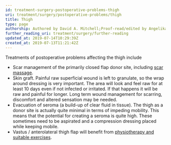 ```yaml
---
id: treatment-surgery-postoperative-problems-thigh
uri: treatment/surgery/postoperative-problems/thigh
title: Thigh
type: page
authorship: Authored by David A. Mitchell;Proof-read/edited by Angelika Sebald
further_reading_uri: treatment/surgery/further-reading
updated_at: 2019-07-14T10:29:39Z
created_at: 2019-07-13T11:21:42Z
---
```


<p>Treatments of postoperative problems affecting the thigh include</p>
<ul>
    <li>Scar management of the primarily closed flap donor site,
        including <a href="/help/physiotherapy">scar massage</a>.</li>
    <li>Skin graft. Painful raw superficial wound is left to granulate,
        so the wrap around dressing is very important. The area
        will look and feel raw for at least 10 days even if not
        infected or irritated. If that happens it will be raw
        and painful for longer. Long term wound management for
        scarring, discomfort and altered sensation may be needed.</li>
    <li>Evacuation of seroma (a build-up of clear fluid in tissue).
        The thigh as a donor site is actually quite minimal in
        terms of impeding mobility. This means that the potential
        for creating a seroma is quite high. These sometimes
        need to be aspirated and a compression dressing placed
        while keeping mobile.</li>
    <li>Vastus / anterolateral thigh flap will benefit from <a href="/help/physiotherapy">physiotherapy and suitable exercises</a>.</li>
</ul>
